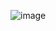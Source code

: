 ![image](https://user-images.githubusercontent.com/64565005/171324450-76c43ba9-3762-47e4-9a6a-def581cbe742.png)
